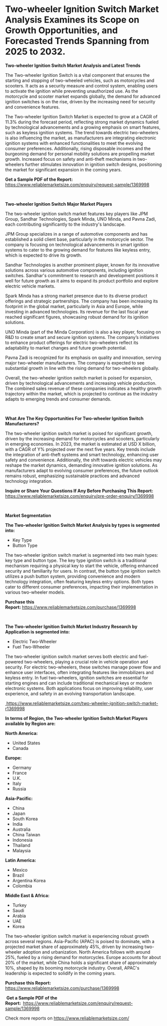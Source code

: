 <p><h1>Two-wheeler Ignition Switch Market Analysis Examines its Scope on Growth Opportunities, and Forecasted Trends Spanning from 2025 to 2032.</h1></p><p><strong>Two-wheeler Ignition Switch Market Analysis and Latest Trends</strong></p>
<p><p>The Two-wheeler Ignition Switch is a vital component that ensures the starting and stopping of two-wheeled vehicles, such as motorcycles and scooters. It acts as a security measure and control system, enabling users to activate the ignition while preventing unauthorized use. As the motorcycle and scooter market expands globally, the demand for advanced ignition switches is on the rise, driven by the increasing need for security and convenience features.</p><p>The Two-wheeler Ignition Switch Market is expected to grow at a CAGR of 11.3% during the forecast period, reflecting strong market dynamics fueled by technological advancements and a growing emphasis on smart features, such as keyless ignition systems. The trend towards electric two-wheelers is also influencing the market, as manufacturers are integrating electronic ignition systems with enhanced functionalities to meet the evolving consumer preferences. Additionally, rising disposable incomes and the burgeoning demand for personal mobility solutions are propelling market growth. Increased focus on safety and anti-theft mechanisms in two-wheelers further stimulates innovation in ignition switch designs, positioning the market for significant expansion in the coming years.</p></p>
<p><strong>Get a Sample PDF of the Report:&nbsp;</strong> <a href="https://www.reliablemarketsize.com/enquiry/request-sample/1369998?utm_campaign=2316&utm_medium=2&utm_source=Github&utm_content=ia&utm_term=22032025&utm_id=two-wheeler-ignition-switch">https://www.reliablemarketsize.com/enquiry/request-sample/1369998</a></p>
<p>&nbsp;</p>
<p><strong>Two-wheeler Ignition Switch Major Market Players</strong></p>
<p><p>The two-wheeler ignition switch market features key players like JPM Group, Sandhar Technologies, Spark Minda, UNO Minda, and Pavna Zadi, each contributing significantly to the industry's landscape. </p><p>JPM Group specializes in a range of automotive components and has established a solid client base, particularly in the motorcycle sector. The company is focusing on technological advancements in smart ignition systems to cater to the growing demand for features like keyless entry, which is expected to drive its growth.</p><p>Sandhar Technologies is another prominent player, known for its innovative solutions across various automotive components, including ignition switches. Sandhar's commitment to research and development positions it well for future growth as it aims to expand its product portfolio and explore electric vehicle markets.</p><p>Spark Minda has a strong market presence due to its diverse product offerings and strategic partnerships. The company has been increasing its footprint in the global market, particularly in Asia and Europe, while investing in advanced technologies. Its revenue for the last fiscal year reached significant figures, showcasing robust demand for its ignition solutions.</p><p>UNO Minda (part of the Minda Corporation) is also a key player, focusing on R&D to create smart and secure ignition systems. The company’s initiatives to enhance product offerings for electric two-wheelers reflect its adaptability to market changes and future growth potential.</p><p>Pavna Zadi is recognized for its emphasis on quality and innovation, serving major two-wheeler manufacturers. The company is expected to see substantial growth in line with the rising demand for two-wheelers globally.</p><p>Overall, the two-wheeler ignition switch market is poised for expansion, driven by technological advancements and increasing vehicle production. The combined sales revenue of these companies indicates a healthy growth trajectory within the market, which is projected to continue as the industry adapts to emerging trends and consumer demands.</p></p>
<p>&nbsp;</p>
<p><strong>What Are The Key Opportunities For Two-wheeler Ignition Switch Manufacturers?</strong></p>
<p><p>The two-wheeler ignition switch market is poised for significant growth, driven by the increasing demand for motorcycles and scooters, particularly in emerging economies. In 2023, the market is estimated at USD X billion, with a CAGR of Y% projected over the next five years. Key trends include the integration of anti-theft systems and smart technology, enhancing user safety and convenience. Additionally, the shift towards electric vehicles may reshape the market dynamics, demanding innovative ignition solutions. As manufacturers adapt to evolving consumer preferences, the future outlook remains robust, emphasizing sustainable practices and advanced technology integration.</p></p>
<p><strong>Inquire or Share Your Questions If Any Before Purchasing This Report:</strong> <a href="https://www.reliablemarketsize.com/enquiry/pre-order-enquiry/1369998?utm_campaign=2316&utm_medium=2&utm_source=Github&utm_content=ia&utm_term=22032025&utm_id=two-wheeler-ignition-switch">https://www.reliablemarketsize.com/enquiry/pre-order-enquiry/1369998</a></p>
<p>&nbsp;</p>
<p><strong>Market Segmentation</strong></p>
<p><strong>The Two-wheeler Ignition Switch Market Analysis by types is segmented into:</strong></p>
<p><ul><li>Key Type</li><li>Button Type</li></ul></p>
<p><p>The two-wheeler ignition switch market is segmented into two main types: key type and button type. The key type ignition switch is a traditional mechanism requiring a physical key to start the vehicle, offering enhanced security and familiarity for users. In contrast, the button type ignition switch utilizes a push button system, providing convenience and modern technology integration, often featuring keyless entry options. Both types cater to different consumer preferences, impacting their implementation in various two-wheeler models.</p></p>
<p><strong>Purchase this Report:&nbsp;</strong><a href="https://www.reliablemarketsize.com/purchase/1369998?utm_campaign=2316&utm_medium=2&utm_source=Github&utm_content=ia&utm_term=22032025&utm_id=two-wheeler-ignition-switch">https://www.reliablemarketsize.com/purchase/1369998</a></p>
<p>&nbsp;</p>
<p><strong>The Two-wheeler Ignition Switch Market Industry Research by Application is segmented into:</strong></p>
<p><ul><li>Electric Two-Wheeler</li><li>Fuel Two-Wheeler</li></ul></p>
<p><p>The two-wheeler ignition switch market serves both electric and fuel-powered two-wheelers, playing a crucial role in vehicle operation and security. For electric two-wheelers, these switches manage power flow and enhance user interfaces, often integrating features like immobilizers and keyless entry. In fuel two-wheelers, ignition switches are essential for starting engines and can include traditional mechanical keys or modern electronic systems. Both applications focus on improving reliability, user experience, and safety in an evolving transportation landscape.</p></p>
<p><a href="https://www.reliablemarketsize.com/two-wheeler-ignition-switch-market-r1369998?utm_campaign=2316&utm_medium=2&utm_source=Github&utm_content=ia&utm_term=22032025&utm_id=two-wheeler-ignition-switch">&nbsp;https://www.reliablemarketsize.com/two-wheeler-ignition-switch-market-r1369998</a></p>
<p><strong>In terms of Region, the Two-wheeler Ignition Switch Market Players available by Region are:</strong></p>
<p>
    <p> <strong> North America: </strong>
        <ul>
            <li>United States</li>
            <li>Canada</li>
        </ul>
        </p> 
    <p> <strong> Europe: </strong>
        <ul>
            <li>Germany</li>
            <li>France</li>
            <li>U.K.</li>
            <li>Italy</li>
            <li>Russia</li>
        </ul>
        </p> 
    <p> <strong> Asia-Pacific: </strong>
        <ul>
            <li>China</li>
            <li>Japan</li>
            <li>South Korea</li>
            <li>India</li>
            <li>Australia</li>
            <li>China Taiwan</li>
            <li>Indonesia</li>
            <li>Thailand</li>
            <li>Malaysia</li>
        </ul>
        </p> 
    <p> <strong> Latin America: </strong>
        <ul>
            <li>Mexico</li>
            <li>Brazil</li>
            <li>Argentina Korea</li>
            <li>Colombia</li>
        </ul>
        </p> 
    <p> <strong> Middle East & Africa: </strong>
        <ul>
            <li>Turkey</li>
            <li>Saudi</li>
            <li>Arabia</li>
            <li>UAE</li>
            <li>Korea</li>
        </ul>
    </p>
    </p>
<p><p>The two-wheeler ignition switch market is experiencing robust growth across several regions. Asia-Pacific (APAC) is poised to dominate, with a projected market share of approximately 45%, driven by increasing two-wheeler adoption and urbanization. North America follows with around 25%, fueled by a rising demand for motorcycles. Europe accounts for about 20% of the market, while China holds a significant share of approximately 10%, shaped by its booming motorcycle industry. Overall, APAC's leadership is expected to solidify in the coming years.</p></p>
<p><strong>Purchase this Report: </strong><a href="https://www.reliablemarketsize.com/purchase/1369998?utm_campaign=2316&utm_medium=2&utm_source=Github&utm_content=ia&utm_term=22032025&utm_id=two-wheeler-ignition-switch">https://www.reliablemarketsize.com/purchase/1369998</a></p>
<p>&nbsp;<strong>Get a Sample PDF of the Report:&nbsp;&nbsp;</strong><a href="https://www.reliablemarketsize.com/enquiry/request-sample/1369998?utm_campaign=2316&utm_medium=2&utm_source=Github&utm_content=ia&utm_term=22032025&utm_id=two-wheeler-ignition-switch">https://www.reliablemarketsize.com/enquiry/request-sample/1369998</a></p>
<p><strong></strong></p>
<p>Check more reports on <a href="https://www.reliablemarketsize.com/?utm_campaign=2316&utm_medium=2&utm_source=Github&utm_content=ia&utm_term=22032025&utm_id=two-wheeler-ignition-switch">https://www.reliablemarketsize.com/</a></p>
